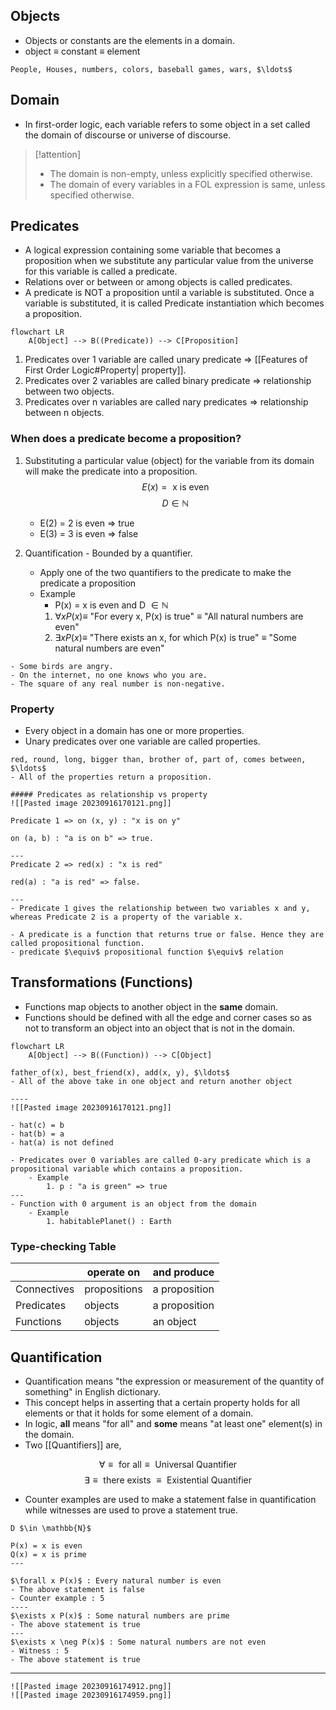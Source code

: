 
## Objects
- Objects or constants are the elements in a domain.
- object $\equiv$ constant $\equiv$ element
```ad-example
People, Houses, numbers, colors, baseball games, wars, $\ldots$
```

## Domain
- In first-order logic, each variable refers to some object in a set called the domain of discourse or universe of discourse.

> [!attention] 
> - The domain is non-empty, unless explicitly specified otherwise.
> - The domain of every variables in a FOL expression is same, unless specified otherwise.

## Predicates
- A logical expression containing some variable that becomes a proposition when we substitute any particular value from the universe for this variable is called a predicate.
- Relations over or between or among objects is called predicates.
- A predicate is NOT a proposition until a variable is substituted. Once a variable is substituted, it is called Predicate instantiation which becomes a proposition.

```mermaid
flowchart LR
	A[Object] --> B((Predicate)) --> C[Proposition]
```

1. Predicates over 1 variable are called unary predicate => [[Features of First Order Logic#Property| property]].
2. Predicates over 2 variables are called binary predicate => relationship between two objects.
3. Predicates over n variables are called nary predicates => relationship between n objects.

### When does a predicate become a proposition?
1. Substituting a particular value (object) for the variable from its domain will make the predicate into a proposition.
$$
E(x) = \text{ x is even}
$$
$$
D \in \mathbb{N}
$$
	- E(2) = 2 is even => true
	- E(3) = 3 is even => false

2. Quantification - Bounded by a quantifier.
	- Apply one of the two quantifiers to the predicate to make the predicate a proposition
	- Example
		- P(x) = x is even and D $\in \mathbb{N}$
		1. $\forall x P(x) \equiv$ "For every x, P(x) is true" $\equiv$ "All natural numbers are even"
		2. $\exists x P(x) \equiv$ "There exists an x, for which P(x) is true" $\equiv$ "Some natural numbers are even"
	
```ad-example
- Some birds are angry.
- On the internet, no one knows who you are.
- The square of any real number is non-negative.
```

### Property
- Every object in a domain has one or more properties.
- Unary predicates over one variable are called properties.
```ad-example
red, round, long, bigger than, brother of, part of, comes between, $\ldots$
- All of the properties return a proposition.
```

```ad-example 
##### Predicates as relationship vs property
![[Pasted image 20230916170121.png]]

Predicate 1 => on (x, y) : "x is on y"

on (a, b) : "a is on b" => true.

---
Predicate 2 => red(x) : "x is red"

red(a) : "a is red" => false.

---
- Predicate 1 gives the relationship between two variables x and y, whereas Predicate 2 is a property of the variable x.

```


```ad-note
- A predicate is a function that returns true or false. Hence they are called propositional function.
- predicate $\equiv$ propositional function $\equiv$ relation
```

## Transformations (Functions)
- Functions map objects to another object in the **same** domain.
- Functions should be defined with all the edge and corner cases so as not to transform an object into an object that is not in the domain.

```mermaid
flowchart LR
	A[Object] --> B((Function)) --> C[Object]
```

```ad-example
father_of(x), best_friend(x), add(x, y), $\ldots$
- All of the above take in one object and return another object

----
![[Pasted image 20230916170121.png]]

- hat(c) = b
- hat(b) = a
- hat(a) is not defined
```

```ad-info
- Predicates over 0 variables are called 0-ary predicate which is a propositional variable which contains a proposition.
	- Example
		1. p : "a is green" => true
---
- Function with 0 argument is an object from the domain
	- Example 
		1. habitablePlanet() : Earth
```

### Type-checking Table
|             | operate on   | and produce   |
| ----------- | ------------ | ------------- |
| Connectives | propositions | a proposition |
| Predicates  | objects      | a proposition |
| Functions   | objects      | an object              |

## Quantification
- Quantification means "the expression or measurement of the quantity of something" in English dictionary.
- This concept helps in asserting that a certain property holds for all elements or that it holds for some element of a domain.
- In logic, **all** means "for all" and **some** means "at least one" element(s) in the domain.
- Two [[Quantifiers]] are,

$$
\forall \equiv \text{ for all} \equiv \text{ Universal Quantifier}
$$
$$
\exists \equiv \text{ there exists } \equiv \text{ Existential Quantifier}
$$

- Counter examples are used to make a statement false in quantification while witnesses are used to prove a statement true.

```ad-example
D $\in \mathbb{N}$

P(x) = x is even
Q(x) = x is prime
---

$\forall x P(x)$ : Every natural number is even
- The above statement is false
- Counter example : 5
----
$\exists x P(x)$ : Some natural numbers are prime
- The above statement is true
---
$\exists x \neg P(x)$ : Some natural numbers are not even
- Witness : 5
- The above statement is true
```

---

```ad-summary
![[Pasted image 20230916174912.png]]
![[Pasted image 20230916174959.png]]
```

